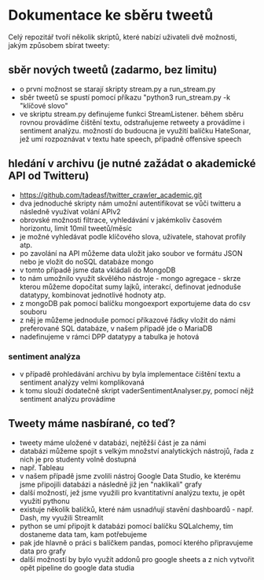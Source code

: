 # Dokumentace ke sběru tweetů

Celý repozitář tvoří několik skriptů, které nabízí uživateli dvě možnosti, jakým způsobem sbírat tweety:

## sběr nových tweetů (zadarmo, bez limitu)

- o první možnost se starají skripty stream.py a run_stream.py
- sběr tweetů se spustí pomocí příkazu "python3 run_stream.py -k "klíčové slovo"
- ve skriptu stream.py definujeme funkci StreamListener. během sběru rovnou provádíme čištění textu, odstraňujeme retweety a provádíme i sentiment analýzu. možností do budoucna je využití balíčku HateSonar, jež umí rozpoznávat v textu hate speech, případně offensive speech

## hledání v archivu (je nutné zažádat o akademické API od Twitteru)

- <https://github.com/tadeasf/twitter_crawler_academic.git>
- dva jednoduché skripty nám umožní autentifikovat se vůči twitteru a následně využívat volání APIv2
- obrovské možnosti filtrace, vyhledávání v jakémkoliv časovém horizontu, limit 10mil tweetů/měsíc
- je možné vyhledávat podle klíčového slova, uživatele, stahovat profily atp.
- po zavolání na API můžeme data uložit jako soubor ve formátu JSON nebo je vložit do noSQL databáze mongo
- v tomto případě jsme data vkládali do MongoDB
- to nám umožnilo využít skvělého nástroje - mongo agregace - skrze kterou můžeme dopočítat sumy lajků, interakcí, definovat jednoduše datatypy, kombinovat jednotlivé hodnoty atp.
- z mongoDB pak pomocí balíčku mongoexport exportujeme data do csv souboru
- z něj je můžeme jednoduše pomocí příkazové řádky vložit do námi preferované SQL databáze, v našem případě jde o MariaDB
- nadefinujeme v rámci DPP datatypy a tabulka je hotová

### sentiment analýza

- v případě prohledávání archivu by byla implementace čištění textu a sentiment analýzy velmi komplikovaná
- k tomu slouží dodatečně skript vaderSentimentAnalyser.py, pomocí nějž sentiment analýzu provádíme

## Tweety máme nasbírané, co teď?

- tweety máme uložené v databázi, nejtěžší část je za námi
- databázi můžeme spojit s velkým množství analytických nástrojů, řada z nich je pro studenty volně dostupná
- např. Tableau
- v našem případě jsme zvolili nástroj Google Data Studio, ke kterému jsme připojili databázi a následně již jen "naklikali" grafy
- další možností, jež jsme využili pro kvantitativní analýzu textu, je opět využití pythonu
- existuje několik balíčků, které nám usnadňují stavění dashboardů - např. Dash, my využili Streamlit
- python se umí připojit k databázi pomocí balíčku SQLalchemy, tím dostaneme data tam, kam potřebujeme
- pak jde hlavně o práci s balíčkem pandas, pomocí kterého připravujeme data pro grafy
- další možností by bylo využít addonů pro google sheets a z nich vytvořit opět pipeline do google data studia
